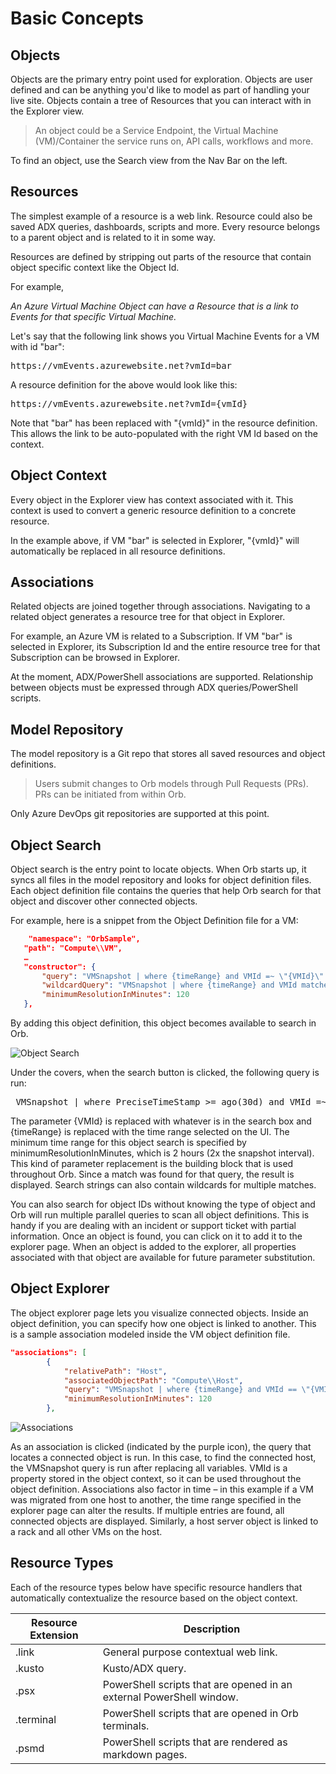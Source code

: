 # Basic Concepts

## Objects
Objects are the primary entry point used for exploration.
Objects are user defined and can be anything you'd like to model as part of handling your live site.
Objects contain a tree of Resources that you can interact with in the Explorer view.

> An object could be a Service Endpoint, the Virtual Machine (VM)/Container the service runs on, API calls, workflows and more.

To find an object, use the Search view from the Nav Bar on the left.

## Resources 
The simplest example of a resource is a web link. Resource could also be saved ADX queries, dashboards, scripts and more.
Every resource belongs to a parent object and is related to it in some way.

Resources are defined by stripping out parts of the resource that contain object specific context like the Object Id.

For example,

*An Azure Virtual Machine Object can have a Resource that is a link to Events for that specific Virtual Machine.*

Let's say that the following link shows you Virtual Machine Events for a VM with id "bar":

<pre>
https://vmEvents.azurewebsite.net?vmId=bar
</pre>

A resource definition for the above would look like this:

<pre>
https://vmEvents.azurewebsite.net?vmId={vmId}
</pre>

Note that "bar" has been replaced with "{vmId}" in the resource definition. This allows the link to be auto-populated with the right VM Id based on the context.

## Object Context
Every object in the Explorer view has context associated with it.
This context is used to convert a generic resource definition to a concrete resource.

In the example above, if VM "bar" is selected in Explorer, "{vmId}" will automatically be replaced in all resource definitions.

## Associations
Related objects are joined together through associations.
Navigating to a related object generates a resource tree for that object in Explorer.

For example, an Azure VM is related to a Subscription. If VM "bar" is selected in Explorer, its Subscription Id and the entire resource tree for that Subscription can be browsed in Explorer.

At the moment, ADX/PowerShell associations are supported. Relationship between objects must be expressed through ADX queries/PowerShell scripts.

## Model Repository
The model repository is a Git repo that stores all saved resources and object definitions. 

> Users submit changes to Orb models through Pull Requests (PRs). PRs can be initiated from within Orb.

Only Azure DevOps git repositories are supported at this point.

## Object Search
Object search is the entry point to locate objects. When Orb starts up, it syncs all files in the model repository and looks for object definition files. Each object definition file contains the queries that help Orb search for that object and discover other connected objects.  

For example, here is a snippet from the Object Definition file for a VM:
 
 ```json
     "namespace": "OrbSample",
    "path": "Compute\\VM",
    …
    "constructor": {
        "query": "VMSnapshot | where {timeRange} and VMId =~ \"{VMId}\" | take 1 | project VMId",
        "wildcardQuery": "VMSnapshot | where {timeRange} and VMId matches regex \"{VMId}\" | summarize by VMId",
        "minimumResolutionInMinutes": 120
    },
 ```
 By adding this object definition, this object becomes available to search in Orb.
 
 ![Object Search](orbSearch.gif)
 
 Under the covers, when the search button is clicked, the following query is run:
 
 <pre>
 VMSnapshot | where PreciseTimeStamp >= ago(30d) and VMId =~ "3f576830-2d8f-481b-8448-bca561090831" | take 1 | project VMId </pre>
 
The parameter {VMId} is replaced with whatever is in the search box and {timeRange} is replaced with the time range selected on the UI. The minimum time range for this object search is specified by minimumResolutionInMinutes, which is 2 hours (2x the snapshot interval). This kind of parameter replacement is the building block that is used throughout Orb.
Since a match was found for that query, the result is displayed. Search strings can also contain wildcards for multiple matches.

You can also search for object IDs without knowing the type of object and Orb will run multiple parallel queries to scan all object definitions. This is handy if you are dealing with an incident or support ticket with partial information. Once an object is found, you can click on it to add it to the explorer page. When an object is added to the explorer, all properties associated with that object are available for future parameter substitution.

## Object Explorer
The object explorer page lets you visualize connected objects. Inside an object definition, you can specify how one object is linked to another. This is a sample association modeled inside the VM object definition file.

```json
"associations": [
        {
            "relativePath": "Host",
            "associatedObjectPath": "Compute\\Host",
            "query": "VMSnapshot | where {timeRange} and VMId == \"{VMId}\" | take 1 | project HostId",
            "minimumResolutionInMinutes": 120
        },
```

 ![Associations](orbAssociations.gif)
 
 As an association is clicked (indicated by the purple icon), the query that locates a connected object is run. In this case, to find the connected host, the VMSnapshot query is run after replacing all variables. VMId is a property stored in the object context, so it can be used throughout the object definition. Associations also factor in time – in this example if a VM was migrated from one host to another, the time range specified in the explorer page can alter the results. If multiple entries are found, all connected objects are displayed. Similarly, a host server object is linked to a rack and all other VMs on the host.
 
## Resource Types

Each of the resource types below have specific resource handlers that automatically contextualize the resource based on the object context.

Resource Extension | Description
------------ | -------------
.link | General purpose contextual web link.
.kusto | Kusto/ADX query. 
.psx | PowerShell scripts that are opened in an external PowerShell window.
.terminal | PowerShell scripts that are opened in Orb terminals.
.psmd | PowerShell scripts that are rendered as markdown pages.

